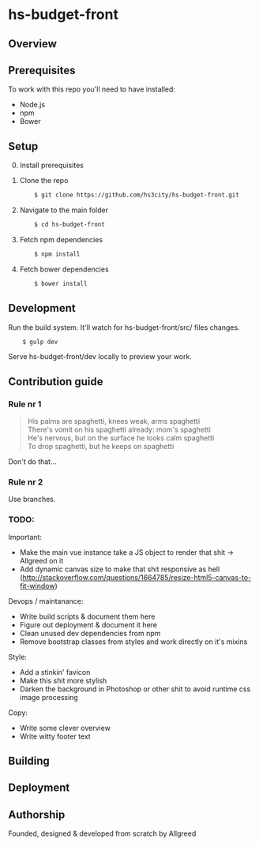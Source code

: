 # hs-budget-front

## Overview

## Prerequisites

To work with this repo you'll need to have installed:

+ Node.js
+ npm
+ Bower

## Setup

0. Install prerequisites
1. Clone the repo

    ```sh
        $ git clone https://github.com/hs3city/hs-budget-front.git
    ```    
    
2. Navigate to the main folder

    ```sh
        $ cd hs-budget-front
    ```    
    
3. Fetch npm dependencies

    ```sh
        $ npm install
    ```    
    
4. Fetch bower dependencies

    ```sh
        $ bower install
    ```
    
## Development

Run the build system. It'll watch for hs-budget-front/src/ files changes.
```sh
    $ gulp dev
```

Serve hs-budget-front/dev locally to preview your work.

## Contribution guide

### Rule nr 1

> His palms are spaghetti, knees weak, arms spaghetti       
> There's vomit on his spaghetti already: mom's spaghetti   
> He's nervous, but on the surface he looks calm spaghetti      
> To drop spaghetti, but he keeps on spaghetti      

Don't do that...

### Rule nr 2

Use branches.

### TODO:

Important:
- Make the main vue instance take a JS object to render that shit -> Allgreed on it
- Add dynamic canvas size to make that shit responsive as hell (http://stackoverflow.com/questions/1664785/resize-html5-canvas-to-fit-window)

Devops / maintanance:
- Write build scripts & document them here
- Figure out deployment & document it here
- Clean unused dev dependencies from npm
- Remove bootstrap classes from styles and work directly on it's mixins

Style:
- Add a stinkin' favicon
- Make this shit more stylish
- Darken the background in Photoshop or other shit to avoid runtime css image processing

Copy:
- Write some clever overview
- Write witty footer text

## Building



## Deployment



## Authorship

Founded, designed & developed from scratch by Allgreed

